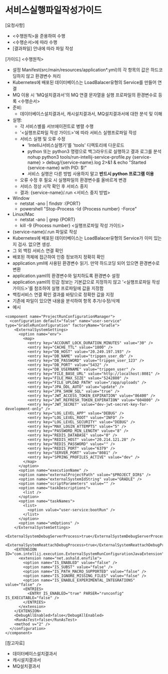 # 서비스실행파일작성가이드 
  
[요청사항]  
- <수행원칙>을 준용하여 수행
- <수행순서>에 따라 수행
- [결과파일] 안내에 따라 파일 작성 

[가이드]
<수행원칙>
- 설정 Manifest(src/main/resources/application*.yml)의 각 항목의 값은 하드코딩하지 않고 환경변수 처리 
- Kubernetes에 배포된 데이터베이스는 LoadBalacer유형의 Service를 만들어 연결   
- MQ 이용 시 'MQ설치결과서'의 MQ 연결 문자열을 실행 프로파일의 환경변수로 등록 
<수행순서>
- 준비:
  - 데이터베이스설치결과서, 캐시설치결과서, MQ설치결과서에 대한 분석 및 이해  
- 실행:
  - 각 서비스별를 서브에이젼트로 병렬 수행   
  - '<실행프로파일 작성 가이드>'에 따라 서비스 실행프로파일 작성
  - 서비스 실행 및 오류 수정 
    - 'IntelliJ서비스실행기'를 'tools' 디렉토리에 다운로드  
    - python 또는 python3 명령으로 백그라우드로 실행하고 결과 로그를 분석  
      nohup python3 tools/run-intellij-service-profile.py {service-name} > debug/{service-name}.log 2>&1 & echo "Started {service-name} with PID: $!" 
    - 서비스 실행은 다른 방법 사용하지 말고 **반드시 python 프로그램 이용** 
  - 오류 수정 후 필요 시 실행파일의 환경변수를 올바르게 변경  
  - 서비스 정상 시작 확인 후 서비스 중지 
  - 결과: {service-name}/.run
<서비스 중지 방법>
- Window
  - netstat -ano | findstr :{PORT}
  - powershell "Stop-Process -Id {Process number} -Force"
- Linux/Mac
  - netstat -ano | grep {PORT}
  - kill -9 {Process number}
<실행프로파일 작성 가이드>
- {service-name}/.run 파일로 작성
- Kubernetes에 배포된 데이터베이스는 LoadBalacer유형의 Service가 이미 있는지 검사. 없으면 생성. 
- 그 외 백킹 서비스 연결 확인 
- 배포된 객체에 접근하여 인증 정보까지 정확히 확인 
- application.yml에 사용된 환경변수 읽기. 만약 하드코딩 되어 있으면 환경변수로 변환  
- application.yaml의 환경변수와 일치하도록 환경변수 설정 
- application.yaml의 민감 정보는 기본값으로 지정하지 않고 '<실행프로파일 작성 가이드>'를 참조하여 실행 프로파일에 값을 지정함 
- 백킹서비스 연결 확인 결과를 바탕으로 정확한 값을 지정  
- 기존에 파일이 있으면 내용을 분석하여 항목 추가/수정/삭제  
- 예시
```
<component name="ProjectRunConfigurationManager">
  <configuration default="false" name="user-service" type="GradleRunConfiguration" factoryName="Gradle">
    <ExternalSystemSettings>
      <option name="env">
        <map>
          <entry key="ACCOUNT_LOCK_DURATION_MINUTES" value="30" />
          <entry key="CACHE_TTL" value="1800" />
          <entry key="DB_HOST" value="20.249.197.193" />
          <entry key="DB_NAME" value="tripgen_user_db" />
          <entry key="DB_PASSWORD" value="tripgen_user_123" />
          <entry key="DB_PORT" value="5432" />
          <entry key="DB_USERNAME" value="tripgen_user" />
          <entry key="FILE_BASE_URL" value="http://localhost:8081" />
          <entry key="FILE_MAX_SIZE" value="5242880" />
          <entry key="FILE_UPLOAD_PATH" value="/app/uploads" />
          <entry key="JPA_DDL_AUTO" value="update" />
          <entry key="JPA_SHOW_SQL" value="true" />
          <entry key="JWT_ACCESS_TOKEN_EXPIRATION" value="86400" />
          <entry key="JWT_REFRESH_TOKEN_EXPIRATION" value="604800" />
          <entry key="JWT_SECRET" value="dev-jwt-secret-key-for-development-only" />
          <entry key="LOG_LEVEL_APP" value="DEBUG" />
          <entry key="LOG_LEVEL_ROOT" value="INFO" />
          <entry key="LOG_LEVEL_SECURITY" value="DEBUG" />
          <entry key="MAX_LOGIN_ATTEMPTS" value="5" />
          <entry key="PASSWORD_MIN_LENGTH" value="8" />
          <entry key="REDIS_DATABASE" value="0" />
          <entry key="REDIS_HOST" value="20.214.121.28" />
          <entry key="REDIS_PASSWORD" value="" />
          <entry key="REDIS_PORT" value="6379" />
          <entry key="SERVER_PORT" value="8081" />
          <entry key="SPRING_PROFILES_ACTIVE" value="dev" />
        </map>
      </option>
      <option name="executionName" />
      <option name="externalProjectPath" value="$PROJECT_DIR$" />
      <option name="externalSystemIdString" value="GRADLE" />
      <option name="scriptParameters" value="" />
      <option name="taskDescriptions">
        <list />
      </option>
      <option name="taskNames">
        <list>
          <option value="user-service:bootRun" />
        </list>
      </option>
      <option name="vmOptions" />
    </ExternalSystemSettings>
    <ExternalSystemDebugServerProcess>true</ExternalSystemDebugServerProcess>
    <ExternalSystemReattachDebugProcess>true</ExternalSystemReattachDebugProcess>
    <EXTENSION ID="com.intellij.execution.ExternalSystemRunConfigurationJavaExtension">
      <extension name="net.ashald.envfile">
        <option name="IS_ENABLED" value="false" />
        <option name="IS_SUBST" value="false" />
        <option name="IS_PATH_MACRO_SUPPORTED" value="false" />
        <option name="IS_IGNORE_MISSING_FILES" value="false" />
        <option name="IS_ENABLE_EXPERIMENTAL_INTEGRATIONS" value="false" />
        <ENTRIES>
          <ENTRY IS_ENABLED="true" PARSER="runconfig" IS_EXECUTABLE="false" />
        </ENTRIES>
      </extension>
    </EXTENSION>
    <DebugAllEnabled>false</DebugAllEnabled>
    <RunAsTest>false</RunAsTest>
    <method v="2" />
  </configuration>
</component>
```

[참고자료]
- 데이터베이스설치결과서
- 캐시설치결과서
- MQ설치결과서

